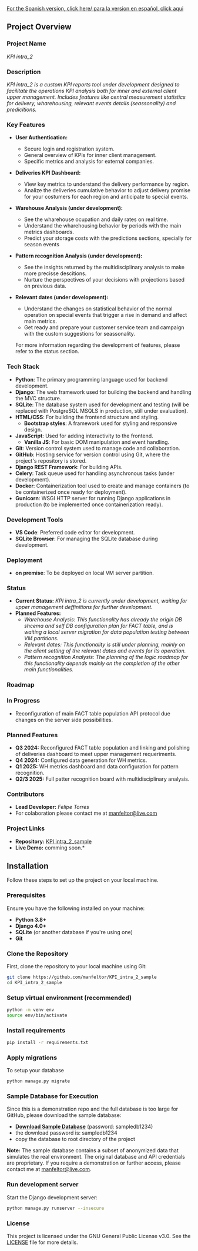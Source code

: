 [For the Spanish version, click here/ para la version en español, click aqui](README_es.md)
## Project Overview

### Project Name
*KPI intra_2*

### Description
*KPI intra_2 is a custom KPI reports tool under development designed to facilitate the operations KPI analysis both for inner and external client upper management. Includes features like central measurement statistics for delivery, wharehousing, relevant events details (seassonality) and predicitions.*

### Key Features

- **User Authentication:**
  - Secure login and registration system.
  - General overview of KPIs for inner client management.
  - Specific metrics and analysis for external companies.
     
- **Deliveries KPI Dashboard:**
  - View key metrics to understand the delivery performance by region.
  - Analize the deliveries cumulative behavior to adjust delivery promise for your costumers for each region and anticipate to special events.

- **Warehouse Analysis (under development):**
  - See the wharehouse ocupation and daily rates on real time.
  - Understand the wharehousing behavior by periods with the main metrics dashboards.
  - Predict your storage costs with the predictions sections, specially for season events
 
- **Pattern recognition Analysis (under development):**
  - See the insights returned by the multidisciplinary analysis to make more precisse descitions.
  - Nurture the perspectives of your decisions with projections based on previous data.
 
- **Relevant dates (under development):**
  - Understand the changes on statistical behavior of the normal operation on special events that trigger a rise in demand and affect main metrics.
  - Get ready and prepare your customer service team and campaign with the custom suggestions for seassonality.
 
  For more information regarding the development of features, please refer to the status section.

### Tech Stack

- **Python**: The primary programming language used for backend development.
- **Django**: The web framework used for building the backend and handling the MVC structure.
- **SQLite**: The database system used for development and testing (will be replaced with PostgreSQL MSQLS in production, still under evaluation).
- **HTML/CSS**: For building the frontend structure and styling.
  - **Bootstrap styles**: A framework used for styling and responsive design.
- **JavaScript**: Used for adding interactivity to the frontend.
  - **Vanilla JS**: For basic DOM manipulation and event handling.
- **Git**: Version control system used to manage code and collaboration.
- **GitHub**: Hosting service for version control using Git, where the project's repository is stored.
- **Django REST Framework**: For building APIs.
- **Celery**: Task queue used for handling asynchronous tasks (under development).
- **Docker**: Containerization tool used to create and manage containers (to be containerized once ready for deployment).
- **Gunicorn**: WSGI HTTP server for running Django applications in production (to be implemented once containerization ready).

### Development Tools

- **VS Code**: Preferred code editor for development.
- **SQLite Browser**: For managing the SQLite database during development.

### Deployment

- **on premise**: To be deployed on local VM server partition.

### Status
- **Current Status:** *KPI intra_2 is currently under development, waiting for upper management deffinitions for further development.*
- **Planned Features:**
  - *Warehouse Analysis:* *This functionality has already the origin DB shcema and self DB configuration plan for FACT table, and is waiting a local server migration for data population testing between VM partitions.*
  - *Relevant dates:* *This functionality is still under planning, mainly on the client setting of the relevant dates and events for its operation.*
  - *Pattern recognition Analysis:* *The planning of the logic roadmap for this functionality depends mainly on the completion of the other main functionalities.*
 
### Roadmap

### In Progress
- Reconfiguration of main FACT table population API protocol due changes on the server side possibilities.

### Planned Features
- **Q3 2024:** Reconfigured FACT table population and linking and polishing of deliveries dashboard to meet upper management requeriments.
- **Q4 2024:** Configured data generation for WH metrics.
- **Q1 2025:** WH metrics dashboard and data configuration for pattern recognition.
- **Q2/3 2025:** Full patter recognition board with multidisciplinary analysis.

### Contributors
- **Lead Developer:** *Felipe Torres*
- For colaboration please contact me at manfeltor@live.com

### Project Links
- **Repository:** [KPI intra_2_sample](https://github.com/manfeltor/KPI_intra_2_sample)
- **Live Demo:** comming soon.*

## Installation

Follow these steps to set up the project on your local machine.

### Prerequisites

Ensure you have the following installed on your machine:

- **Python 3.8+**
- **Django 4.0+**
- **SQLite** (or another database if you're using one)
- **Git**

### Clone the Repository

First, clone the repository to your local machine using Git:

```bash
git clone https://github.com/manfeltor/KPI_intra_2_sample
cd KPI_intra_2_sample
```

### Setup virtual environment (recommended)

```bash
python -m venv env
source env/bin/activate
```

### Install requirements

```bash
pip install -r requirements.txt
```

### Apply migrations

To setup your database

```bash
python manage.py migrate
```
### Sample Database for Execution

Since this is a demonstration repo and the full database is too large for GitHub, please download the sample database:

- **[Download Sample Database](https://intralogargentinasa-my.sharepoint.com/:u:/g/personal/ftorres_intralog_com_ar/EYwLC4NJOvZOrjYge3F8VWEBq1YpI_hUglQAjPHWD2u-ow?e=Fbux0M)** (password: sampledb1234)
- the download password is: sampledb1234
- copy the database to root directory of the project

**Note:** The sample database contains a subset of anonymized data that simulates the real environment. The original database and API credentials are proprietary. If you require a demonstration or further access, please contact me at manfeltor@live.com.

### Run development server

Start the Django development server:

```bash
python manage.py runserver --insecure
```

### License
This project is licensed under the GNU General Public License v3.0. See the [LICENSE](https://www.gnu.org/licenses/gpl-3.0.en.html) file for more details.

